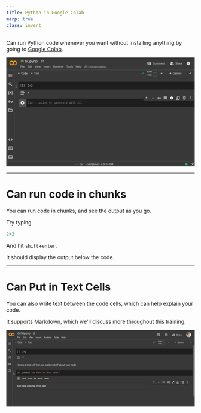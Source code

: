 ```yaml
---
title: Python in Google Colab
marp: true
class: invert
---
```




Can run Python code whenever you want without installing anything
by going to [Google Colab](https://colab.research.google.com).

![](./images/colab2.png)


---

# Can run code in chunks

You can run code in chunks, and see the output as you go.

Try typing

```python
2+2
```

And hit `shift`+`enter`.

It should display the output below the code.

---

# Can Put in Text Cells

You can also write text between the code cells,
which can help explain your code.

It supports Markdown, which we'll discuss more
throughout this training.

![](images/colab-text.png)
